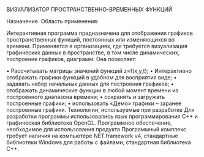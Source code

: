 ВИЗУАЛИЗАТОР ПРОСТРАНСТВЕННО-ВРЕМЕННЫХ ФУНКЦИЙ

Назначение. Область применения:

Интерактивная программа предназначена для отображения графиков пространственных функций, постоянных или изменяющихся во времени. Применяется в организациях, где требуется визуализация графических данных в пространстве, в том числе динамических, построение графиков, диаграмм. Она позволяет:

•	Рассчитывать матрицы значений функций z=f(x,y,t);
•	Интерактивно отображать графики функций в удобном для восприятия виде;
•	задавать набор начальных данных для построения графиков;
•	отображать динамические функции в любой момент времени из построенного диапазона времени;
•	сохранять и загружать построенные графики;
•	использовать «Демо» графики – заранее построенные графики.
Технологии, используемые при разработке
Для разработки программы использовались язык программирования C++ и графическая библиотека OpenGL.
Программное обеспечение, необходимое для использования продукта
Программный комплекс требует наличия на компьютере NET.framework v4, стандартные библиотеки Windows для работы с файлами, стандартная библиотека C++.


